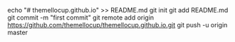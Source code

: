 echo "# themellocup.github.io" >> README.md
git init
git add README.md
git commit -m "first commit"
git remote add origin https://github.com/themellocup/themellocup.github.io.git
git push -u origin master
